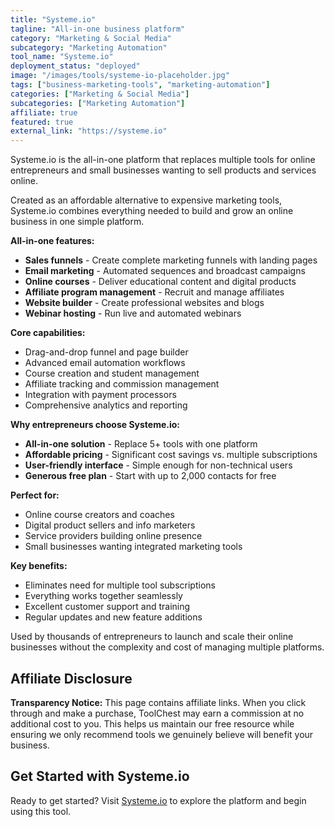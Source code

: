 ```yaml
---
title: "Systeme.io"
tagline: "All-in-one business platform"
category: "Marketing & Social Media"
subcategory: "Marketing Automation"
tool_name: "Systeme.io"
deployment_status: "deployed"
image: "/images/tools/systeme-io-placeholder.jpg"
tags: ["business-marketing-tools", "marketing-automation"]
categories: ["Marketing & Social Media"]
subcategories: ["Marketing Automation"]
affiliate: true
featured: true
external_link: "https://systeme.io"
---
```

Systeme.io is the all-in-one platform that replaces multiple tools for online entrepreneurs and small businesses wanting to sell products and services online.

Created as an affordable alternative to expensive marketing tools, Systeme.io combines everything needed to build and grow an online business in one simple platform.

**All-in-one features:**
- **Sales funnels** - Create complete marketing funnels with landing pages
- **Email marketing** - Automated sequences and broadcast campaigns
- **Online courses** - Deliver educational content and digital products
- **Affiliate program management** - Recruit and manage affiliates
- **Website builder** - Create professional websites and blogs
- **Webinar hosting** - Run live and automated webinars

**Core capabilities:**
- Drag-and-drop funnel and page builder
- Advanced email automation workflows
- Course creation and student management
- Affiliate tracking and commission management
- Integration with payment processors
- Comprehensive analytics and reporting

**Why entrepreneurs choose Systeme.io:**
- **All-in-one solution** - Replace 5+ tools with one platform
- **Affordable pricing** - Significant cost savings vs. multiple subscriptions
- **User-friendly interface** - Simple enough for non-technical users
- **Generous free plan** - Start with up to 2,000 contacts for free

**Perfect for:**
- Online course creators and coaches
- Digital product sellers and info marketers
- Service providers building online presence
- Small businesses wanting integrated marketing tools

**Key benefits:**
- Eliminates need for multiple tool subscriptions
- Everything works together seamlessly
- Excellent customer support and training
- Regular updates and new feature additions

Used by thousands of entrepreneurs to launch and scale their online businesses without the complexity and cost of managing multiple platforms.


## Affiliate Disclosure

**Transparency Notice:** This page contains affiliate links. When you click through and make a purchase, ToolChest may earn a commission at no additional cost to you. This helps us maintain our free resource while ensuring we only recommend tools we genuinely believe will benefit your business.

## Get Started with Systeme.io

Ready to get started? Visit [Systeme.io](https://systeme.io) to explore the platform and begin using this tool.